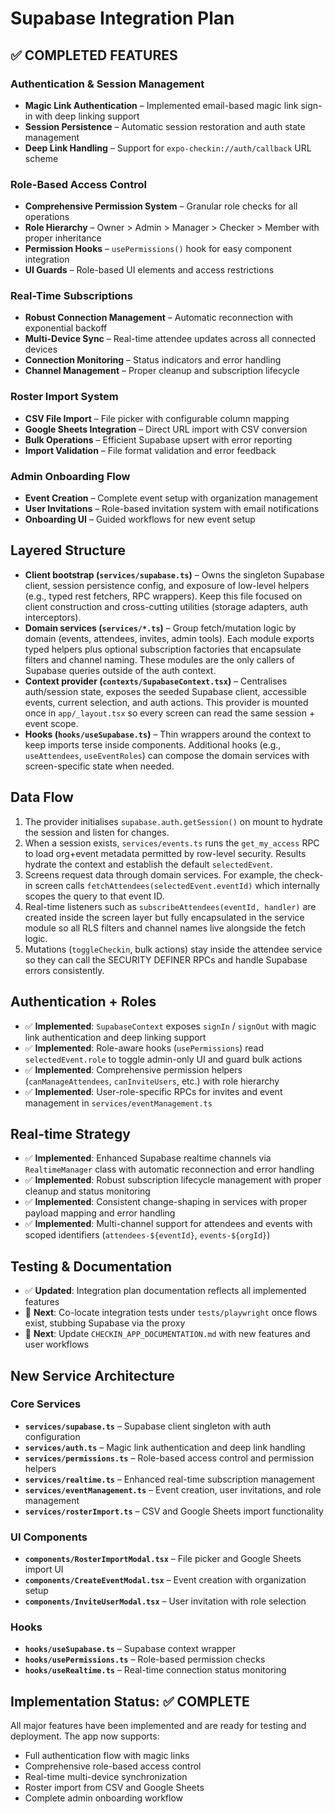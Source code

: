 # Supabase Integration Plan

## ✅ COMPLETED FEATURES

### Authentication & Session Management
- **Magic Link Authentication** – Implemented email-based magic link sign-in with deep linking support
- **Session Persistence** – Automatic session restoration and auth state management
- **Deep Link Handling** – Support for `expo-checkin://auth/callback` URL scheme

### Role-Based Access Control
- **Comprehensive Permission System** – Granular role checks for all operations
- **Role Hierarchy** – Owner > Admin > Manager > Checker > Member with proper inheritance
- **Permission Hooks** – `usePermissions()` hook for easy component integration
- **UI Guards** – Role-based UI elements and access restrictions

### Real-Time Subscriptions
- **Robust Connection Management** – Automatic reconnection with exponential backoff
- **Multi-Device Sync** – Real-time attendee updates across all connected devices
- **Connection Monitoring** – Status indicators and error handling
- **Channel Management** – Proper cleanup and subscription lifecycle

### Roster Import System
- **CSV File Import** – File picker with configurable column mapping
- **Google Sheets Integration** – Direct URL import with CSV conversion
- **Bulk Operations** – Efficient Supabase upsert with error reporting
- **Import Validation** – File format validation and error feedback

### Admin Onboarding Flow
- **Event Creation** – Complete event setup with organization management
- **User Invitations** – Role-based invitation system with email notifications
- **Onboarding UI** – Guided workflows for new event setup

## Layered Structure
- **Client bootstrap (`services/supabase.ts`)** – Owns the singleton Supabase client, session persistence config, and exposure of low-level helpers (e.g., typed rest fetchers, RPC wrappers). Keep this file focused on client construction and cross-cutting utilities (storage adapters, auth interceptors).
- **Domain services (`services/*.ts`)** – Group fetch/mutation logic by domain (events, attendees, invites, admin tools). Each module exports typed helpers plus optional subscription factories that encapsulate filters and channel naming. These modules are the only callers of Supabase queries outside of the auth context.
- **Context provider (`contexts/SupabaseContext.tsx`)** – Centralises auth/session state, exposes the seeded Supabase client, accessible events, current selection, and auth actions. This provider is mounted once in `app/_layout.tsx` so every screen can read the same session + event scope.
- **Hooks (`hooks/useSupabase.ts`)** – Thin wrappers around the context to keep imports terse inside components. Additional hooks (e.g., `useAttendees`, `useEventRoles`) can compose the domain services with screen-specific state when needed.

## Data Flow
1. The provider initialises `supabase.auth.getSession()` on mount to hydrate the session and listen for changes.
2. When a session exists, `services/events.ts` runs the `get_my_access` RPC to load org+event metadata permitted by row-level security. Results hydrate the context and establish the default `selectedEvent`.
3. Screens request data through domain services. For example, the check-in screen calls `fetchAttendees(selectedEvent.eventId)` which internally scopes the query to that event ID.
4. Real-time listeners such as `subscribeAttendees(eventId, handler)` are created inside the screen layer but fully encapsulated in the service module so all RLS filters and channel names live alongside the fetch logic.
5. Mutations (`toggleCheckin`, bulk actions) stay inside the attendee service so they can call the SECURITY DEFINER RPCs and handle Supabase errors consistently.

## Authentication + Roles
- ✅ **Implemented**: `SupabaseContext` exposes `signIn` / `signOut` with magic link authentication and deep linking support
- ✅ **Implemented**: Role-aware hooks (`usePermissions`) read `selectedEvent.role` to toggle admin-only UI and guard bulk actions
- ✅ **Implemented**: Comprehensive permission helpers (`canManageAttendees`, `canInviteUsers`, etc.) with role hierarchy
- ✅ **Implemented**: User-role-specific RPCs for invites and event management in `services/eventManagement.ts`

## Real-time Strategy
- ✅ **Implemented**: Enhanced Supabase realtime channels via `RealtimeManager` class with automatic reconnection and error handling
- ✅ **Implemented**: Robust subscription lifecycle management with proper cleanup and status monitoring
- ✅ **Implemented**: Consistent change-shaping in services with proper payload mapping and error handling
- ✅ **Implemented**: Multi-channel support for attendees and events with scoped identifiers (`attendees-${eventId}`, `events-${orgId}`)

## Testing & Documentation
- ✅ **Updated**: Integration plan documentation reflects all implemented features
- 🔄 **Next**: Co-locate integration tests under `tests/playwright` once flows exist, stubbing Supabase via the proxy
- 🔄 **Next**: Update `CHECKIN_APP_DOCUMENTATION.md` with new features and user workflows

## New Service Architecture

### Core Services
- **`services/supabase.ts`** – Supabase client singleton with auth configuration
- **`services/auth.ts`** – Magic link authentication and deep link handling
- **`services/permissions.ts`** – Role-based access control and permission helpers
- **`services/realtime.ts`** – Enhanced real-time subscription management
- **`services/eventManagement.ts`** – Event creation, user invitations, and role management
- **`services/rosterImport.ts`** – CSV and Google Sheets import functionality

### UI Components
- **`components/RosterImportModal.tsx`** – File picker and Google Sheets import UI
- **`components/CreateEventModal.tsx`** – Event creation with organization setup
- **`components/InviteUserModal.tsx`** – User invitation with role selection

### Hooks
- **`hooks/useSupabase.ts`** – Supabase context wrapper
- **`hooks/usePermissions.ts`** – Role-based permission checks
- **`hooks/useRealtime.ts`** – Real-time connection status monitoring

## Implementation Status: ✅ COMPLETE

All major features have been implemented and are ready for testing and deployment. The app now supports:
- Full authentication flow with magic links
- Comprehensive role-based access control
- Real-time multi-device synchronization
- Roster import from CSV and Google Sheets
- Complete admin onboarding workflow
